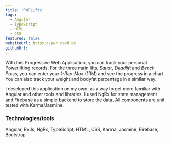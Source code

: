 ```yaml
---
title: 'PWRLifts'
tags:
  - Angular
  - TypeScript
  - HTML
  - CSS
featured: false
websiteUrl: https://pwr.devd.be
githubUrl:
---
```


With this Progressive Web Application, you can track your personal Powerlifting records. For the three main lifts, _Squat_, _Deadlift_ and _Bench Press_, you can enter your _1-Rep-Max_ (1RM) and see the progress in a chart. You can also track your weight and bodyfat percentage in a similar way.

I developed this application on my own, as a way to get more familiar with Angular and other tools and libraries. I used NgRx for state management and Firebase as a simple backend to store the data. All components are unit tested with Karma/Jasmine.

### Technologies/tools

Angular, RxJs, NgRx, TypeScript, HTML, CSS, Karma, Jasmine, Firebase, Bootstrap
